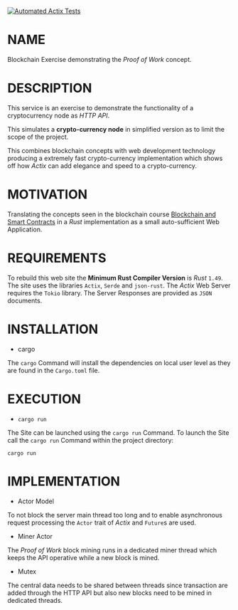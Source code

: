 [![Automated Actix Tests](https://github.com/bodo-hugo-barwich/actix-blockchain/actions/workflows/testing.yml/badge.svg)](https://github.com/bodo-hugo-barwich/actix-blockchain/actions/workflows/testing.yml)

# NAME

Blockchain Exercise demonstrating the _Proof of Work_ concept.

# DESCRIPTION

This service is an exercise to demonstrate the functionality of a cryptocurrency node
as _HTTP API_.

This simulates a **crypto-currency node** in simplified version as to limit the scope
of the project.

This combines blockchain concepts with web development technology producing a
extremely fast crypto-currency implementation which shows off how _Actix_ can add
elegance and speed to a crypto-currency.

# MOTIVATION

Translating the concepts seen in the blockchain course
[Blockchain and Smart Contracts](https://www.udemy.com/certificate/UC-75023750-2591-42ce-aeed-c5519c9d7cbd/)
in a _Rust_ implementation as a small auto-sufficient Web Application.

# REQUIREMENTS

To rebuild this web site the **Minimum Rust Compiler Version** is _Rust_ `1.49`.
The site uses the libraries `Actix`, `Serde` and `json-rust`.
The _Actix_ Web Server requires the `Tokio` library.
The Server Responses are provided as `JSON` documents.

# INSTALLATION

- cargo

The `cargo` Command will install the dependencies on local user level as they
are found in the `Cargo.toml` file.

# EXECUTION

- `cargo run`

The Site can be launched using the `cargo run` Command.
To launch the Site call the `cargo run` Command within the project directory:

    cargo run

# IMPLEMENTATION

- Actor Model

To not block the server main thread too long and to enable asynchronous request processing
the `Actor` trait of _Actix_ and `Future`s are used.

- Miner Actor

The _Proof of Work_ block mining runs in a dedicated miner thread which keeps the
API operative while a new block is mined.

- Mutex

The central data needs to be shared between threads since transaction are added through
the HTTP API but also new blocks need to be mined in dedicated threads.
